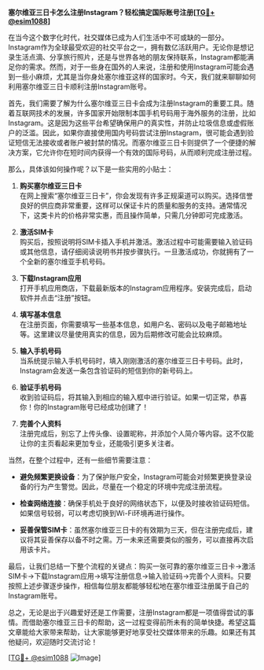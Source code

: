 **塞尔维亚三日卡怎么注册Instagram？轻松搞定国际账号注册[[TG💪+ @esim1088](https://t.me/s/esim1088)]**

在当今这个数字化时代，社交媒体已成为人们生活中不可或缺的一部分。Instagram作为全球最受欢迎的社交平台之一，拥有数亿活跃用户。无论你是想记录生活点滴、分享旅行照片，还是与世界各地的朋友保持联系，Instagram都能满足你的需求。然而，对于一些身在国外的人来说，注册和使用Instagram可能会遇到一些小麻烦，尤其是当你身处塞尔维亚这样的国家时。今天，我们就来聊聊如何利用塞尔维亚三日卡顺利注册Instagram账号。

首先，我们需要了解为什么塞尔维亚三日卡会成为注册Instagram的重要工具。随着互联网技术的发展，许多国家开始限制本国手机号码用于海外服务的注册，比如Instagram。这是因为这些平台希望确保用户的真实性，并防止垃圾信息或虚假账户的泛滥。因此，如果你直接使用国内号码尝试注册Instagram，很可能会遇到验证短信无法接收或者账户被封禁的情况。而塞尔维亚三日卡则提供了一个便捷的解决方案，它允许你在短时间内获得一个有效的国际号码，从而顺利完成注册过程。

那么，具体该如何操作呢？以下是一些实用的小贴士：

1. **购买塞尔维亚三日卡**  
   在网上搜索“塞尔维亚三日卡”，你会发现有许多正规渠道可以购买。选择信誉良好的供应商非常重要，这样可以保证卡片的质量和服务的支持。通常情况下，这类卡片的价格非常实惠，而且操作简单，只需几分钟即可完成激活。

2. **激活SIM卡**  
   购买后，按照说明将SIM卡插入手机并激活。激活过程中可能需要输入验证码或其他信息，请仔细阅读说明书并按步骤执行。一旦激活成功，你就拥有了一个全新的塞尔维亚手机号码。

3. **下载Instagram应用**  
   打开手机应用商店，下载最新版本的Instagram应用程序。安装完成后，启动软件并点击“注册”按钮。

4. **填写基本信息**  
   在注册页面，你需要填写一些基本信息，如用户名、密码以及电子邮箱地址等。这里建议尽量使用真实的信息，因为后期修改可能会比较麻烦。

5. **输入手机号码**  
   当系统提示输入手机号码时，填入刚刚激活的塞尔维亚三日卡号码。此时，Instagram会发送一条包含验证码的短信到你的新号码上。

6. **验证手机号码**  
   收到验证码后，将其输入到相应的输入框中进行验证。如果一切正常，恭喜你！你的Instagram账号已经成功创建了！

7. **完善个人资料**  
   注册完成后，别忘了上传头像、设置昵称，并添加个人简介等内容。这不仅能让你的主页看起来更加专业，还能吸引更多关注者。

当然，在整个过程中，还有一些细节需要注意：

- **避免频繁更换设备**：为了保护账户安全，Instagram可能会对频繁更换登录设备的行为产生警觉。因此，尽量在一个稳定的环境中完成注册流程。
  
- **检查网络连接**：确保手机处于良好的网络状态下，以便及时接收验证码短信。如果信号较弱，可以考虑切换到Wi-Fi环境再进行操作。

- **妥善保管SIM卡**：虽然塞尔维亚三日卡的有效期为三天，但在注册完成后，建议将其妥善保存以备不时之需。万一未来还需要类似的服务，可以直接再次启用该卡片。

最后，让我们总结一下整个流程的关键点：购买一张可靠的塞尔维亚三日卡→激活SIM卡→下载Instagram应用→填写注册信息→输入验证码→完善个人资料。只要按照上述步骤逐步操作，相信每位朋友都能够轻松地在塞尔维亚注册属于自己的Instagram账号。

总之，无论是出于兴趣爱好还是工作需要，注册Instagram都是一项值得尝试的事情。而借助塞尔维亚三日卡的帮助，这一过程变得前所未有的简单快捷。希望这篇文章能给大家带来帮助，让大家能够更好地享受社交媒体带来的乐趣。如果还有其他疑问，欢迎随时交流讨论！

[[TG💪+ @esim1088](https://t.me/s/esim1088) ![Image](https://i.postimg.cc/4NQfJmqS/Snipaste-2025-05-13-00-14-12.png)]